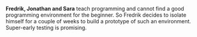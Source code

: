 <!-- Template: Story item -->
<!-- Link: /en/vaar-story/story-1/ -->
<!-- Page name: Story 1 -->
<!-- Title: The idea is born -->
<!-- Text: -->

**Fredrik, Jonathan and Sara** teach programming and cannot find a good programming environment for the beginner. So Fredrik decides to isolate himself for a couple of weeks to build a prototype of such an environment. Super-early testing is promising.

<!-- Story item image: {/media/1072/zifro_story_1.jpg} -->
<!-- Time Stamp: OCT '16 -->
